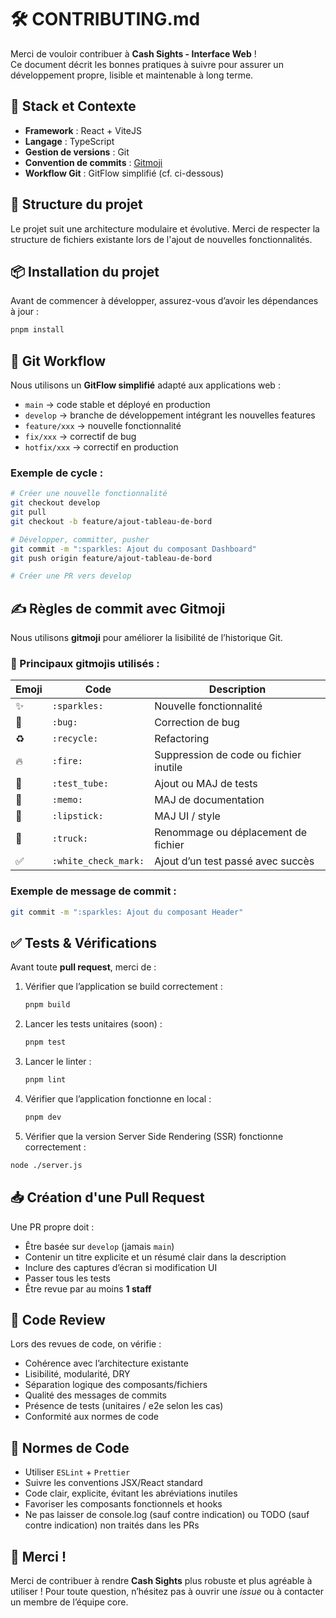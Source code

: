 # 🛠️ CONTRIBUTING.md
Merci de vouloir contribuer à **Cash Sights - Interface Web** !  
Ce document décrit les bonnes pratiques à suivre pour assurer un développement propre, lisible et maintenable à long terme.

## 🔧 Stack et Contexte
- **Framework** : React + ViteJS
- **Langage** : TypeScript
- **Gestion de versions** : Git
- **Convention de commits** : [Gitmoji](https://gitmoji.dev/)
- **Workflow Git** : GitFlow simplifié (cf. ci-dessous)

## 📁 Structure du projet
Le projet suit une architecture modulaire et évolutive. Merci de respecter la structure de fichiers existante lors de l'ajout de nouvelles fonctionnalités.

## 📦 Installation du projet
Avant de commencer à développer, assurez-vous d’avoir les dépendances à jour :
```bash
pnpm install
````

## 🚦 Git Workflow
Nous utilisons un **GitFlow simplifié** adapté aux applications web :
* `main` → code stable et déployé en production
* `develop` → branche de développement intégrant les nouvelles features
* `feature/xxx` → nouvelle fonctionnalité
* `fix/xxx` → correctif de bug
* `hotfix/xxx` → correctif en production

### Exemple de cycle :
```bash
# Créer une nouvelle fonctionnalité
git checkout develop
git pull
git checkout -b feature/ajout-tableau-de-bord

# Développer, committer, pusher
git commit -m ":sparkles: Ajout du composant Dashboard"
git push origin feature/ajout-tableau-de-bord

# Créer une PR vers develop
```

## ✍️ Règles de commit avec Gitmoji
Nous utilisons **gitmoji** pour améliorer la lisibilité de l’historique Git.

### 🔑 Principaux gitmojis utilisés :
| Emoji | Code                 | Description                            |
| ----- | -------------------- | -------------------------------------- |
| ✨    | `:sparkles:`         | Nouvelle fonctionnalité                |
| 🐛    | `:bug:`              | Correction de bug                      |
| ♻️    | `:recycle:`          | Refactoring                            |
| 🔥    | `:fire:`             | Suppression de code ou fichier inutile |
| 🧪    | `:test_tube:`        | Ajout ou MAJ de tests                  |
| 📝    | `:memo:`             | MAJ de documentation                   |
| 💄    | `:lipstick:`         | MAJ UI / style                         |
| 🚚    | `:truck:`            | Renommage ou déplacement de fichier    |
| ✅    | `:white_check_mark:` | Ajout d’un test passé avec succès      |

### Exemple de message de commit :
```bash
git commit -m ":sparkles: Ajout du composant Header"
```

## ✅ Tests & Vérifications
Avant toute **pull request**, merci de :

1. Vérifier que l’application se build correctement :
   ```bash
   pnpm build
   ```

2. Lancer les tests unitaires (soon) :
   ```bash
   pnpm test
   ```

3. Lancer le linter :
   ```bash
   pnpm lint
   ```

4. Vérifier que l’application fonctionne en local :
   ```bash
   pnpm dev
   ```

5. Vérifier que la version Server Side Rendering (SSR) fonctionne correctement :
  ```bash
  node ./server.js
  ```

## 📥 Création d'une Pull Request
Une PR propre doit :
* Être basée sur `develop` (jamais `main`)
* Contenir un titre explicite et un résumé clair dans la description
* Inclure des captures d’écran si modification UI
* Passer tous les tests
* Être revue par au moins **1 staff**

## 💬 Code Review
Lors des revues de code, on vérifie :
* Cohérence avec l’architecture existante
* Lisibilité, modularité, DRY
* Séparation logique des composants/fichiers
* Qualité des messages de commits
* Présence de tests (unitaires / e2e selon les cas)
* Conformité aux normes de code

## 🧹 Normes de Code
* Utiliser `ESLint` + `Prettier`
* Suivre les conventions JSX/React standard
* Code clair, explicite, évitant les abréviations inutiles
* Favoriser les composants fonctionnels et hooks
* Ne pas laisser de console.log (sauf contre indication) ou TODO (sauf contre indication) non traités dans les PRs

## 🙏 Merci !
Merci de contribuer à rendre **Cash Sights** plus robuste et plus agréable à utiliser !
Pour toute question, n’hésitez pas à ouvrir une *issue* ou à contacter un membre de l’équipe core.